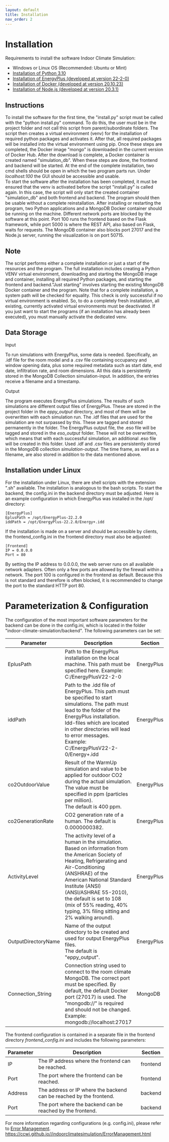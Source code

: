 ```yaml
---
layout: default
title: Installation
nav_order: 2
---
```


# Installation

Requirements to install the software Indoor Climate Simulation:

* Windows or Linux OS (Recommended: Ubuntu or Mint)
* [Installation of Python 3.10](https://www.python.org/)
* [Installation of EnergyPlus (developed at version 22-2-0)](https://energyplus.net/)
* [Installation of Docker (developed at version 20.10.23)](https://www.docker.com/)
* [Installation of Node.js (developed at version 20.3.1)](https://learn.microsoft.com/en-us/windows/dev-environment/javascript/nodejs-on-windows)

## Instructions

To install the software for the first time, the "install.py" script must be called with the "python install.py" command. To do this, the user must be in the project folder and not call this script from parent/subordinate folders. The script then creates a virtual environment (venv) for the installation of required python packages and activates it. After that, all required packages will be installed into the virtual environment using pip. Once these steps are completed, the Docker image "mongo" is downloaded in the current version of Docker Hub. After the download is complete, a Docker container is created named "simulation_db". When these steps are done, the frontend and backend will be started. At the end of the complete installation, two cmd shells should be open in which the two program parts run. Under *localhost:100* the GUI should be accessible and usable.  
To start the software after the installation has been completed, it must be ensured that the venv is activated before the script "install.py" is called again. In this case, the script will only start the created container "simulation_db" and both frontend and backend. The program should then be usable without a complete reinstallation. After installing or restarting the program, two Python applications and a MongoDB Docker container should be running on the machine. 
Different network ports are blocked by the software at this point. Port 100 runs the frontend based on the Flask framework, while port 5000 is where the REST API, also based on Flask, waits for requests. The MongoDB container also blocks port 27017 and the Node.js server, running the visualization is on port 50715.

## Note 
The script performs either a complete installation or just a start of the resources and the program. The full installation includes creating a Python VENV virtual environment, downloading and starting the MongoDB image and container, installing all required Python packages, and starting the frontend and backend."Just starting" involves starting the existing MongoDB Docker container and the program. Note that for a complete installation, a system path will be checked for equality. This check is only successful if no virtual environment is enabled. So, to do a completely fresh installation, all existing, currently activated virtual environments must be deactivated. If you just want to start the programs (if an installation has already been executed), you must manually activate the dedicated venv.

## Data Storage

Input

To run simulations with EnergyPlus, some data is needed. Specifically, an .idf file for the room model and a .csv file containing occupancy and window opening data, plus some required metadata such as start date, end date, infiltration rate, and room dimensions. All this data is persistently stored in the MongoDB Collection simulation-input. In addition, the entries receive a filename and a timestamp.


Output

The program executes EnergyPlus simulations. The results of such simulations are different output files of EnergyPlus. These are stored in the project folder in the *eppy_output* directory, and most of them will be overwritten with each simulation run. The .idf files that are used for the simulation are not surpassed by this. These are tagged and stored permanently in the folder. The EnergyPlus output file, the .eso file will be tagged and stored in the *eso_output* folder. These will not be overwritten, which means that with each successful simulation, an additional .eso file will be created in this folder. Used .idf and .csv files are persistently stored in the MongoDB collection *simulation-output*. The time frame, as well as a filename, are also stored in addition to the data mentioned above.


## Installation under Linux

For the installation under Linux, there are shell scripts with the extension ".sh" available. The installation is  analogous to the bash scripts. To start the backend, the config.ini in the backend directory must be adjusted. Here is an example configuration in which EnergyPlus was installed in the /opt/ directory:

```
[EnergyPlus]
EplusPath = /opt/EnergyPlus-22.2.0
iddPath = /opt/EnergyPlus-22.2.0/Energy+.idd
```

If the installation is made on a server and should be accessible by clients, the frontend_config.ini in the frontend directory must also be adjusted:

```
[Frontend]
IP = 0.0.0.0
Port = 80
```

By setting the IP address to 0.0.0.0, the web server runs on all available network adapters. Often only a few ports are allowed by the firewall within a network. The port 100 is configured in the frontend as default. Because this is not standard and therefore is often blocked, it is recommended to change the port to the standard HTTP port 80.


# Parameterization & Configuration

The configuration of the most important software parameters for the backend can be done in the config.ini, which is located in the folder "indoor-climate-simulation/backend". The following parameters can be set:

| Parameter | Description                                                                                                                                                                                                                                                                                                                             | Section |
|--------|-----------------------------------------------------------------------------------------------------------------------------------------------------------------------------------------------------------------------------------------------------------------------------------------------------------------------------------------|----------|
|EplusPath| Path to the EnergyPlus installation on the local machine. This path must be specified here. Example: C:/EnergyPlusV22-2-0                                                                                                                                                                                                               | EnergyPlus
|iddPath| Path to the .idd file of EnergyPlus. This path must be specified to start simulations. The path must lead to the folder of the EnergyPlus installation. Idd-files which are located in other directories will lead to error messages. Example: C:/EnergyPlusV22-2-0/Energy+.idd                                                         |EnergyPlus|
|co2OutdoorValue| Result of the WarmUp simulation and value to be applied for outdoor CO2 during the actual simulation. The value must be specified in ppm (particles per million).<br> The default is 400 ppm.                                                                                                                                           |EnergyPlus|
|co2GenerationRate| CO2 generation rate of a human. The default is 0.0000000382.                                                                                                                                                                                                                                                                            |EnergyPlus|
|ActivityLevel| The activity level of a human in the simulation. Based on information from the American Society of Heating, Refrigerating and Air-Conditioning (ANSHRAE) of the American National Standard Institute (ANSI) (ANSI/ASHRAE 55-2010), the default is set to 108 (mix of 55% reading, 40% typing, 3% filing sitting and 2% walking around). |EnergyPlus|
|OutputDirectoryName| Name of the output directory to be created and used for output EnergyPlus files. <br>The default is "eppy_output".                                                                                                                                                                                                                      |EnergyPlus|
|Connection_String | Connection string used to connect to the room climate MongoDB. The correct port must be specified. By default, the default Docker port (27017) is used. The "mongodb://" is required and should not be changed. <br>Example: mongodb://localhost:27017                                                                                  |MongoDB|


The frontend configuration is contained in a separate file in the frontend directory *frontend_config.ini* and includes the following parameters:

| Parameter | Description                                                                                                                                                                                                                                     | Section |
|-----------|-------------------------------------------------------------------------------------------------------------------------------------------------------------------------------------------------------------------------------------------------|----------|
| IP        | The IP address where the frontend can be reached.                                                                                                                                                                                               |frontend|
| Port      | The port where the frontend can be reached.                                                                                                                                                                                                     |frontend|
| Address   | The address or IP where the backend can be reached by the frontend.                                                                                                                                                                             |backend|
| Port      | The port where the backend can be reached by the frontend.                                                                                                                                                                                      |backend|


For more information regarding configurations (e.g. config.ini), please refer to [Error Management]().
https://ccwi.github.io//indoorclimatesimulation/ErrorManagement.html
